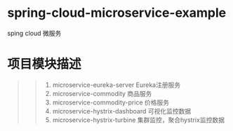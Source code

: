 # spring-cloud-microservice-example
sping cloud 微服务

# 项目模块描述
>> 1. microservice-eureka-server  Eureka注册服务  
 >> 2. microservice-commodity 商品服务
 >> 2. microservice-commodity-price 价格服务
 >> 2. microservice-hystrix-dashboard 可视化监控数据
 >> 2. microservice-hystrix-turbine 集群监控，聚合hystrix监控数据
